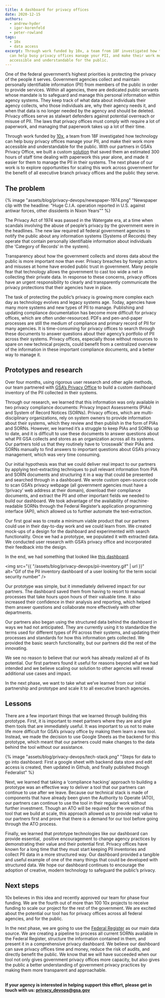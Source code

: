 ```yaml
---
title: A dashboard for privacy offices
date: 2020-12-15
authors:
  - andrew-hyder
  - igor-korenfeld
  - peter-rowland
tags:
  - 10x
  - data access
excerpt: Through work funded by 10x, a team from 18F investigated how technology
  can help busy privacy offices manage your PII, and make their work more
  accessible and understandable for the public.
---
```

One of the federal government’s highest priorities is protecting the privacy of the people it serves. Government agencies collect and maintain personally identifiable information (PII) from members of the public in order to provide services. Within all agencies, there are dedicated public servants whose mandate is to safeguard and manage this personal information within agency systems. They keep track of what data about individuals their agency collects, who those individuals are, why their agency needs it, and when that data is no longer needed by the agency and should be deleted. Privacy offices serve as stalwart defenders against potential overreach or misuse of PII. The laws that privacy offices must comply with require a lot of paperwork, and managing that paperwork takes up a lot of their time.

Through work funded by [10x](https://10x.gsa.gov/), a team from 18F investigated how technology can help busy privacy offices manage your PII, and make their work more accessible and understandable for the public. With our partners in GSA’s Privacy Office, we built a custom [solution](https://cg-9341b8ea-025c-4fe2-aa6c-850edbebc499.app.cloud.gov/site/18f/privacy-dashboard/) that saved them an estimated 300 hours of staff time dealing with paperwork this year alone, and made it easier for them to manage the PII in their systems. The next phase of our work is to explore opportunities for scaling this work across government for the benefit of all executive branch privacy offices and the public they serve.

## The problem

{% image "assets/blog/privacy-devops/newspaper-1974.png" "Newspaper clip with the headline: "Huge C.I.A. operation reported in U.S. against antiwar forces, other dissidents in Nixon Years"" %}

The Privacy Act of 1974 was passed in the Watergate era, at a time when scandals involving the abuse of people’s privacy by the government were in the headlines. The new law required all federal government agencies to notify the public about any information systems (Systems of Records) they operate that contain personally identifiable information about individuals (the ‘Category of Records’ in the system).

Transparency about how the government collects and stores data about the public is more important now than ever. Privacy breaches by foreign actors and misuses at home have eroded public trust in government. Many people fear that technology allows the government to cast too wide a net in collecting their private data. In response to these concerns, privacy offices have an urgent responsibility to clearly and transparently communicate the privacy protections that their agencies have in place.

The task of protecting the public’s privacy is growing more complex each day as technology evolves and legacy systems age. Today, agencies have many more systems and new types of PII to manage. Publishing and updating compliance documentation has become more difficult for privacy offices, which are often under-resourced. PDFs and pen-and-paper processes are still the medium of compliance and primary record of PII for many agencies. It is time-consuming for privacy offices to search through these documents to answer questions about their agency’s portfolio of PII across their systems. Privacy offices, especially those without resources to spare on new technical projects, could benefit from a centralized overview of the information in these important compliance documents, and a better way to manage it.

## Prototypes and research

Over four months, using rigorous user research and other agile methods, our team partnered with [GSA’s Privacy Office](http://www.gsa.gov/privacy) to build a custom dashboard inventory of the PII collected in their systems. 

Through our research, we learned that this information was only available in two privacy compliance documents: Privacy Impact Assessments (PIAs) and System of Record Notices (SORNs). Privacy offices, which are multi-disciplinary organizations, rely on system owners to provide information about their systems, which they review and then publish in the form of PIAs and SORNs. However, we learned it’s a struggle to keep PIAs and SORNs up to date, and it is difficult to use these documents to answer questions about what PII GSA collects and stores as an organization across all its systems. Our partners told us that they routinely have to ‘crosswalk’ their PIAs and SORNs manually to find answers to important questions about GSA’s privacy management, which was very time consuming.

Our initial hypothesis was that we could deliver real impact to our partners by applying text-extracting techniques to pull relevant information from PIA and SORN documents and structuring it in a way that could be presented and searched through in a dashboard. We wrote custom open-source code to scan GSA’s privacy webpage (all government agencies must have a ’/privacy’ web address at their domain), download their compliance documents, and extract the PII and other important fields we needed to build our dashboard. We took advantage of the availability of machine-readable SORNs through the Federal Register’s application programming interface (API), which allowed us to further automate the text-extraction.

Our first goal was to create a minimum viable product that our partners could use in their day-to-day work and we could learn from. We created mock-ups of a design for the dashboard and experimented with search functionality. Once we had a prototype, we populated it with extracted data. We conducted user research with GSA’s privacy office and incorporated their feedback into the design. 

In the end, we had something that looked like [this dashboard](http://cg-9341b8ea-025c-4fe2-aa6c-850edbebc499.app.cloud.gov/site/18f/privacy-dashboard/).

<img src="{{ "/assets/blog/privacy-devops/pii-inventory.gif" | url }}" alt="Gif of the PII inventory dashboard of a user looking for the term social security number" />

Our prototype was simple, but it immediately delivered impact for our partners. The dashboard saved them from having to resort to manual processes that take hours upon hours of their valuable time. It also increased their confidence in their analysis and reporting, which helped them answer questions and collaborate more effectively with other departments. 

Our partners also began using the structured data behind the dashboard in ways we had not anticipated. They are currently using it to standardize the terms used for different types of PII across their systems, and updating their processes and standards for how this information gets collected. We provided the basic search functionality, but our partners did the rest of the innovating.

We see no reason to believe that our work has already realized all of its potential. Our first partners found it useful for reasons beyond what we had intended and we believe scaling our solution to other agencies will reveal additional use cases and impact. 

In the next phase, we want to take what we’ve learned from our initial partnership and prototype and scale it to all executive branch agencies. 

## Lessons

There are a few important things that we learned through building this prototype. First, it is important to meet partners where they are and give them tools that are immediately useful. It was important to us not to make life more difficult for GSA’s privacy office by making them learn a new tool. Instead, we made the decision to use Google Sheets as the backend for this prototype, which meant that our partners could make changes to the data behind the tool without our assistance. 

{% image "assets/blog/privacy-devops/tech-stack.png" "Steps for data to go into dashboard: First a google sheet with backend data store and edit access is created, then updated in Github, and finally published though Federalist" %}

Next, we learned that taking a ‘compliance hacking’ approach to building a prototype was an effective way to deliver a tool that our partners can continue to use after we leave. Because our technical stack is made of components that have already been given the Authority to Operate (ATO), our partners can continue to use the tool in their regular work without further investment. Though an ATO will be required for the version of this tool that we build at scale, this approach allowed us to provide real value to our partners first and prove that there is a demand for our tool before going through the ATO process.

Finally, we learned that prototype technologies like our dashboard can provide essential,  positive encouragement to change agency practices by demonstrating their value and their potential first. Privacy offices have known for a long time that they must start keeping PII inventories and collect PII data in a more structured way. Our dashboard provided a tangible and useful example of one of the many things that could be developed with structured data. We hope our dashboard continues to encourage the adoption of creative, modern technology to safeguard the public’s privacy. 

## Next steps

10x believes in this idea and recently approved our team for phase four funding. We are the fourth out of more than 100 10x projects to receive funding to scale our project for the rest of the government. We are excited about the potential our tool has for privacy offices across all federal agencies, and for the public.

In the next phase, we are going to use the [Federal Register](https://www.federalregister.gov/) as our main data source. We are creating a pipeline to process all current SORNs available in the Federal Register, structure the information contained in them, and present it in a comprehensive privacy dashboard. We believe our dashboard can save privacy offices time and money, reduce the risk of audits, and directly benefit the public. We know that we will have succeeded when our tool not only gives government privacy offices more capacity, but also gives the public a better understanding of government privacy practices by making them more transparent and approachable. 

**\
If your agency is interested in helping support this effort, please get in touch with us: [privacy_devops@gsa.gov](mailto:privacy_devops@gsa.gov)**
